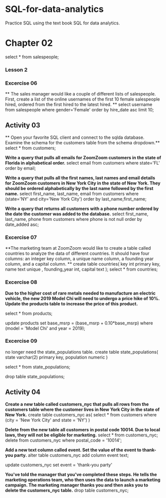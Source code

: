 # SQL-for-data-analytics

Practice SQL using the text book SQL for data analytics.
# Chapter 02  
select * from salespeople;


 ### Lesson 2 
 ### Excercise 06 
** The sales manager would like a couple of different lists of salespeople. 
First, create a list of the online usernames of the first 10 female salespeople hired, 
ordered from the first hired to the latest hired.
**
select username from salespeople
where gender='Female'
order by hire_date asc
limit 10;

 ## Activity 03 
**
Open your favorite SQL client and connect to the sqlda database. Examine the schema for the customers table
from the schema dropdown.**
select * from customers;

**Write a query that pulls all emails for ZoomZoom customers in the state of Florida in alphabetical order.**
select email from customers
where state='FL'
order by email;

**Write a query that pulls all the first names, last names and email 
details for ZoomZoom customers in New York City in the state of New York. 
They should be ordered alphabetically by the last name followed by the first name.**
select first_name, last_name, email from customers
where (state='NY' and city='New York City')
order by last_name,first_name;


**Write a query that returns all customers with a phone number
ordered by the date the customer was added to the database.**
select first_name, last_name, phone from customers
where phone is not null
order by date_added asc;

 ### Excercise 07 
**The marketing team at ZoomZoom would like to create a table called countries 
to analyze the data of different countries. It should have four columns: an integer key column, 
a unique name column, a founding year column, and a capital column.
**
create table countries(
	key int primary key,
	name text unique ,
	founding_year int,
	capital text
);
select * from countries;

 ### Excercise 08 
**Due to the higher cost of rare metals needed to manufacture an electric vehicle,
the new 2019 Model Chi will need to undergo a price hike of 10%. 
Update the products table to increase the price of this product.**

 select * from products;

update products
set base_msrp = (base_msrp + 0.10*base_msrp)
where (model = 'Model Chi' and year = 2019);


 ### Excercise 09 
 no longer need the state_populations table.
create table state_populations(
    state varchar(2) primary key,
	population numeric
)

select * from state_populations;

drop table state_populations;

 ## Activity 04  

**Create a new table called customers_nyc that pulls all rows 
from the customers table where the customer lives in New York City in the state of New York.**
create table customers_nyc as(
    select * from customers
	where (city = 'New York City' and state = 'NY')
)

**Delete from the new table all customers in postal code 10014. 
Due to local laws, they will not be eligible for marketing.**
 select * from customers_nyc;
delete from customers_nyc
where postal_code = '10014';

**Add a new text column called event.
Set the value of the event to thank-you party.**
alter table customers_nyc
add column event text;

update customers_nyc
set event = 'thank-you party'

**You've told the manager that you've completed these steps. 
He tells the marketing operations team, who then uses the data to launch a marketing campaign. 
The marketing manager thanks you and then asks you to delete the customers_nyc table.**
drop table customers_nyc;
